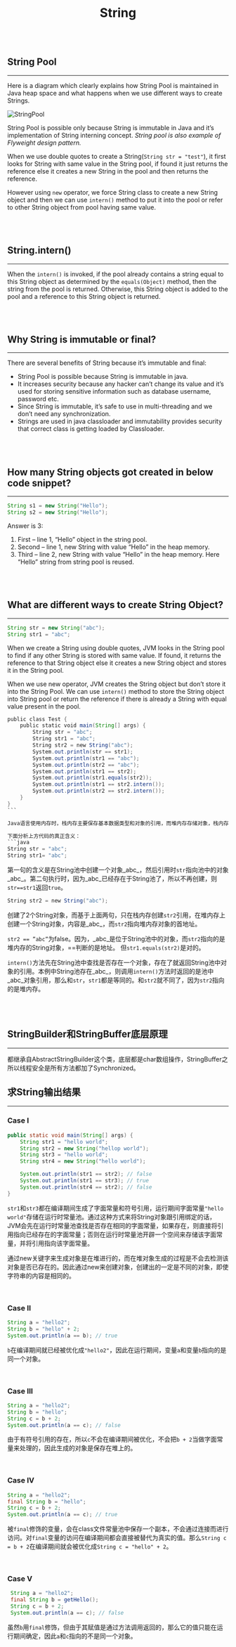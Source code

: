 # <center>String</center>

<br></br>



## String Pool
----
Here is a diagram which clearly explains how String Pool is maintained in Java heap space and what happens when we use different ways to create Strings.

![StringPool](../Images/string_pool.png)

String Pool is possible only because String is immutable in Java and it’s implementation of String interning concept. *String pool is also example of Flyweight design pattern.*

When we use double quotes to create a String(`String str = "test"`), it first looks for String with same value in the String pool, if found it just returns the reference else it creates a new String in the pool and then returns the reference.

However using `new` operator, we force String class to create a new String object and then we can use `intern()` method to put it into the pool or refer to other String object from pool having same value.

<br></br>



## String.intern()
----
When the `intern()` is invoked, if the pool already contains a string equal to this String object as determined by the `equals(Object)` method, then the string from the pool is returned. Otherwise, this String object is added to the pool and a reference to this String object is returned.

<br></br>



## Why String is immutable or final?
----
There are several benefits of String because it’s immutable and final:
* String Pool is possible because String is immutable in java. 
* It increases security because any hacker can’t change its value and it’s used for storing sensitive information such as database username, password etc. 
* Since String is immutable, it’s safe to use in multi-threading and we don’t need any synchronization. 
* Strings are used in java classloader and immutability provides security that correct class is getting loaded by Classloader. 

<br></br>



## How many String objects got created in below code snippet? 
----
```java
String s1 = new String("Hello"); 
String s2 = new String("Hello"); 
```

Answer is 3: 
1. First – line 1, “Hello” object in the string pool. 
2. Second – line 1, new String with value “Hello” in the heap memory. 
3. Third – line 2, new String with value “Hello” in the heap memory. Here “Hello” string from string pool is reused.

<br></br>



## What are different ways to create String Object?
----
```java
String str = new String("abc"); 
String str1 = "abc";
```

When we create a String using double quotes, JVM looks in the String pool to find if any other String is stored with same value. If found, it returns the reference to that String object else it creates a new String object and stores it in the String pool. 

When we use new operator, JVM creates the String object but don’t store it into the String Pool. We can use `intern()` method to store the String object into String pool or return the reference if there is already a String with equal value present in the pool.

```java
public class Test {  
    public static void main(String[] args) {  
        String str = "abc";  
        String str1 = "abc";  
        String str2 = new String("abc");  
        System.out.println(str == str1);  
        System.out.println(str1 == "abc");  
        System.out.println(str2 == "abc");  
        System.out.println(str1 == str2);  
        System.out.println(str1.equals(str2));  
        System.out.println(str1 == str2.intern());  
        System.out.println(str2 == str2.intern());  
    }  
} 
``` 

Java语言使用内存时，栈内存主要保存基本数据类型和对象的引用，而堆内存存储对象，栈内存的速度要快于堆内存。String类的本质是字符数组`char[]`，其次String类是`final`。Java运行时维护一个String池，池中的String对象不可重复，没有创建，有则作罢。**String池不属于堆和栈，而是属于常量池。**

下面分析上方代码的真正含义： 
```java 
String str = "abc";  
String str1= "abc";  
```

第一句的含义是在String池中创建一个对象_abc_，然后引用时`str`指向池中的对象_abc_。第二句执行时，因为_abc_已经存在于String池了，所以不再创建，则`str==str1`返回`true`。 

```java
String str2 = new String("abc"); 
```

创建了2个String对象，而基于上面两句，只在栈内存创建`str2`引用，在堆内存上创建一个String对象，内容是_abc_，而`str2`指向堆内存对象的首地址。

`str2 == ”abc”`为false。因为，_abc_是位于String池中的对象，而`str2`指向的是堆内存的String对象，==判断的是地址。 但`str1.equals(str2)`是对的。

`intern()`方法先在String池中查找是否存在一个对象，存在了就返回String池中对象的引用。本例中String池存在_abc_，则调用`intern()`方法时返回的是池中_abc_对象引用，那么和`str`，`str1`都是等同的。和`str2`就不同了，因为`str2`指向的是堆内存。 

<br></br>



## StringBuilder和StringBuffer底层原理
----
都继承自AbstractStringBuilder这个类，底层都是char数组操作，StringBuffer之所以线程安全是所有方法都加了Synchronized。



## 求String输出结果
----
### Case I

```java
public static void main(String[] args) {
    String str1 = "hello world";
    String str2 = new String("hellop world");
    String str3 = "hello world";
    String str4 = new String("hello world");

    System.out.println(str1 == str2); // false
    System.out.println(str1 == str3); // true
    System.out.println(str4 == str2); // false
}
```

`str1`和`str3`都在编译期间生成了字面常量和符号引用，运行期间字面常量`"hello world"`存储在运行时常量池。通过这种方式来将String对象跟引用绑定的话，JVM会先在运行时常量池查找是否存在相同的字面常量，如果存在，则直接将引用指向已经存在的字面常量；否则在运行时常量池开辟一个空间来存储该字面常量，并将引用指向该字面常量。

通过new关键字来生成对象是在堆进行的，而在堆对象生成的过程是不会去检测该对象是否已存在的。因此通过new来创建对象，创建出的一定是不同的对象，即使字符串的内容是相同的。

<br>


### Case II

```java
String a = "hello2"; 　　
String b = "hello" + 2; 　　
System.out.println(a == b); // true
```

`b`在编译期间就已经被优化成`"hello2"`，因此在运行期间，变量`a`和变量`b`指向的是同一个对象。

<br>


### Case III

```java
String a = "hello2"; 
String b = "hello";    
String c = b + 2;     
System.out.println(a == c); // false
```

由于有符号引用的存在，所以`c`不会在编译期间被优化，不会把`b + 2`当做字面常量来处理的，因此生成的对象是保存在堆上的。

<br>


### Case IV

```java
String a = "hello2"; 
final String b = "hello"; 
String c = b + 2; 
System.out.println(a == c); // true
```

被`final`修饰的变量，会在class文件常量池中保存一个副本，不会通过连接而进行访问。对`final`变量的访问在编译期间都会直接被替代为真实的值。那么`String c = b + 2`在编译期间就会被优化成`String c = "hello" + 2`。

<br>


### Case V

```java
 String a = "hello2"; 
 final String b = getHello(); 
 String c = b + 2;   
 System.out.println(a == c); // false
```

虽然`b`用`final`修饰，但由于其赋值是通过方法调用返回的，那么它的值只能在运行期间确定，因此`a`和`c`指向的不是同一个对象。